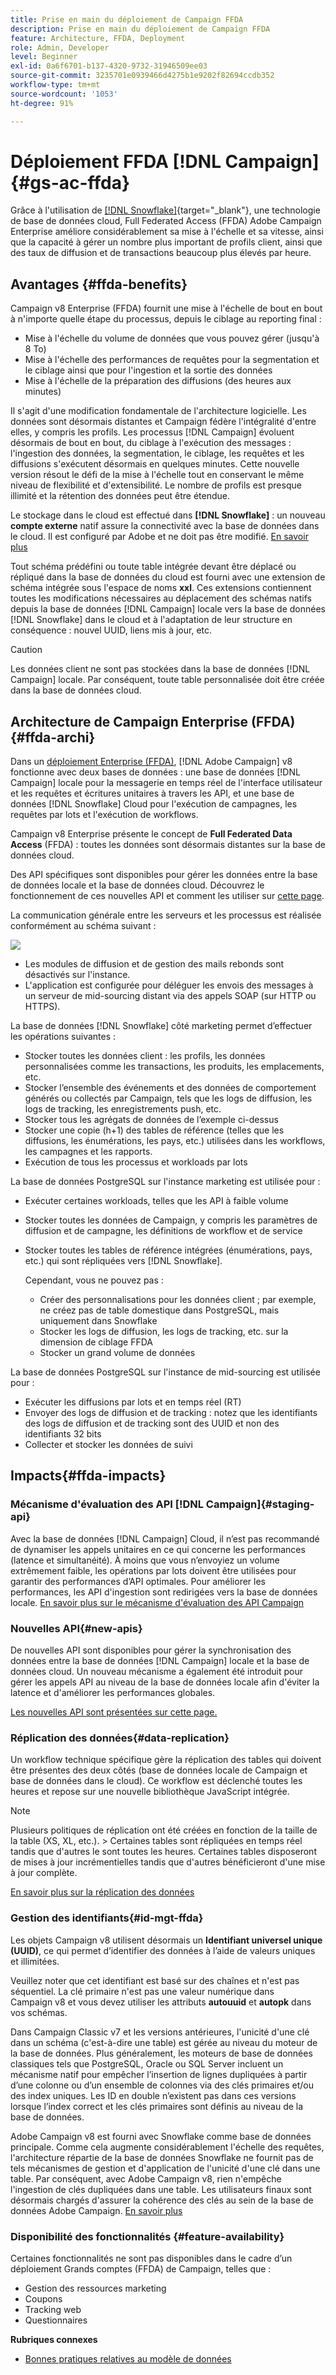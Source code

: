 ```yaml
---
title: Prise en main du déploiement de Campaign FFDA
description: Prise en main du déploiement de Campaign FFDA
feature: Architecture, FFDA, Deployment
role: Admin, Developer
level: Beginner
exl-id: 0a6f6701-b137-4320-9732-31946509ee03
source-git-commit: 3235701e0939466d4275b1e9202f82694ccdb352
workflow-type: tm+mt
source-wordcount: '1053'
ht-degree: 91%

---
```


# Déploiement FFDA [!DNL Campaign] {#gs-ac-ffda}

Grâce à l&#39;utilisation de [[!DNL Snowflake]](https://www.snowflake.com/){target="_blank"}, une technologie de base de données cloud, Full Federated Access (FFDA) Adobe Campaign Enterprise améliore considérablement sa mise à l&#39;échelle et sa vitesse, ainsi que la capacité à gérer un nombre plus important de profils client, ainsi que des taux de diffusion et de transactions beaucoup plus élevés par heure.

## Avantages {#ffda-benefits}

Campaign v8 Enterprise (FFDA) fournit une mise à l&#39;échelle de bout en bout à n&#39;importe quelle étape du processus, depuis le ciblage au reporting final :

* Mise à l&#39;échelle du volume de données que vous pouvez gérer (jusqu&#39;à 8 To)
* Mise à l&#39;échelle des performances de requêtes pour la segmentation et le ciblage ainsi que pour l&#39;ingestion et la sortie des données
* Mise à l&#39;échelle de la préparation des diffusions (des heures aux minutes)

Il s&#39;agit d&#39;une modification fondamentale de l&#39;architecture logicielle. Les données sont désormais distantes et Campaign fédère l&#39;intégralité d&#39;entre elles, y compris les profils. Les processus [!DNL Campaign] évoluent désormais de bout en bout, du ciblage à l&#39;exécution des messages : l&#39;ingestion des données, la segmentation, le ciblage, les requêtes et les diffusions s&#39;exécutent désormais en quelques minutes. Cette nouvelle version résout le défi de la mise à l&#39;échelle tout en conservant le même niveau de flexibilité et d&#39;extensibilité. Le nombre de profils est presque illimité et la rétention des données peut être étendue.

Le stockage dans le cloud est effectué dans **[!DNL Snowflake]** : un nouveau **compte externe** natif assure la connectivité avec la base de données dans le cloud. Il est configuré par Adobe et ne doit pas être modifié. [En savoir plus](../config/external-accounts.md)

Tout schéma prédéfini ou toute table intégrée devant être déplacé ou répliqué dans la base de données du cloud est fourni avec une extension de schéma intégrée sous l&#39;espace de noms **xxl**. Ces extensions contiennent toutes les modifications nécessaires au déplacement des schémas natifs depuis la base de données [!DNL Campaign] locale vers la base de données [!DNL Snowflake] dans le cloud et à l&#39;adaptation de leur structure en conséquence : nouvel UUID, liens mis à jour, etc.

>[!CAUTION]
>
> Les données client ne sont pas stockées dans la base de données [!DNL Campaign] locale. Par conséquent, toute table personnalisée doit être créée dans la base de données cloud.
>

## Architecture de Campaign Enterprise (FFDA){#ffda-archi}

Dans un [déploiement Enterprise (FFDA)](../architecture/enterprise-deployment.md), [!DNL Adobe Campaign] v8 fonctionne avec deux bases de données : une base de données [!DNL Campaign] locale pour la messagerie en temps réel de l&#39;interface utilisateur et les requêtes et écritures unitaires à travers les API, et une base de données [!DNL Snowflake] Cloud pour l&#39;exécution de campagnes, les requêtes par lots et l&#39;exécution de workflows.

Campaign v8 Enterprise présente le concept de **Full Federated Data Access** (FFDA) : toutes les données sont désormais distantes sur la base de données cloud.

Des API spécifiques sont disponibles pour gérer les données entre la base de données locale et la base de données cloud. Découvrez le fonctionnement de ces nouvelles API et comment les utiliser sur [cette page](new-apis.md).

La communication générale entre les serveurs et les processus est réalisée conformément au schéma suivant :

![](assets/architecture.png)

* Les modules de diffusion et de gestion des mails rebonds sont désactivés sur l&#39;instance.
* L&#39;application est configurée pour déléguer les envois des messages à un serveur de mid-sourcing distant via des appels SOAP (sur HTTP ou HTTPS).

La base de données [!DNL Snowflake] côté marketing permet d’effectuer les opérations suivantes :

* Stocker toutes les données client : les profils, les données personnalisées comme les transactions, les produits, les emplacements, etc.
* Stocker l’ensemble des événements et des données de comportement générés ou collectés par Campaign, tels que les logs de diffusion, les logs de tracking, les enregistrements push, etc.
* Stocker tous les agrégats de données de l’exemple ci-dessus
* Stocker une copie (h+1) des tables de référence (telles que les diffusions, les énumérations, les pays, etc.) utilisées dans les workflows, les campagnes et les rapports.
* Exécution de tous les processus et workloads par lots


La base de données PostgreSQL sur l&#39;instance marketing est utilisée pour :

* Exécuter certaines workloads, telles que les API à faible volume
* Stocker toutes les données de Campaign, y compris les paramètres de diffusion et de campagne, les définitions de workflow et de service
* Stocker toutes les tables de référence intégrées (énumérations, pays, etc.) qui sont répliquées vers [!DNL Snowflake].

  Cependant, vous ne pouvez pas :
   * Créer des personnalisations pour les données client ; par exemple, ne créez pas de table domestique dans PostgreSQL, mais uniquement dans Snowflake
   * Stocker les logs de diffusion, les logs de tracking, etc. sur la dimension de ciblage FFDA
   * Stocker un grand volume de données


La base de données PostgreSQL sur l&#39;instance de mid-sourcing est utilisée pour :

* Exécuter les diffusions par lots et en temps réel (RT)
* Envoyer des logs de diffusion et de tracking : notez que les identifiants des logs de diffusion et de tracking sont des UUID et non des identifiants 32 bits
* Collecter et stocker les données de suivi


## Impacts{#ffda-impacts}

### Mécanisme d&#39;évaluation des API [!DNL Campaign]{#staging-api}

Avec la base de données [!DNL Campaign] Cloud, il n’est pas recommandé de dynamiser les appels unitaires en ce qui concerne les performances (latence et simultanéité). À moins que vous n’envoyiez un volume extrêmement faible, les opérations par lots doivent être utilisées pour garantir des performances d’API optimales. Pour améliorer les performances, les API d&#39;ingestion sont redirigées vers la base de données locale. [En savoir plus sur le mécanisme d&#39;évaluation des API Campaign](staging.md)

### Nouvelles API{#new-apis}

De nouvelles API sont disponibles pour gérer la synchronisation des données entre la base de données [!DNL Campaign] locale et la base de données cloud. Un nouveau mécanisme a également été introduit pour gérer les appels API au niveau de la base de données locale afin d&#39;éviter la latence et d&#39;améliorer les performances globales.

[Les nouvelles API sont présentées sur cette page.](new-apis.md)


### Réplication des données{#data-replication}

Un workflow technique spécifique gère la réplication des tables qui doivent être présentes des deux côtés (base de données locale de Campaign et base de données dans le cloud). Ce workflow est déclenché toutes les heures et repose sur une nouvelle bibliothèque JavaScript intégrée.

>[!NOTE]
>
> Plusieurs politiques de réplication ont été créées en fonction de la taille de la table (XS, XL, etc.).
> &#x200B;> Certaines tables sont répliquées en temps réel tandis que d&#39;autres le sont toutes les heures. Certaines tables disposeront de mises à jour incrémentielles tandis que d&#39;autres bénéficieront d&#39;une mise à jour complète.
>

[En savoir plus sur la réplication des données](replication.md)

### Gestion des identifiants{#id-mgt-ffda}

Les objets Campaign v8 utilisent désormais un **Identifiant universel unique (UUID)**, ce qui permet d’identifier des données à l’aide de valeurs uniques et illimitées.

Veuillez noter que cet identifiant est basé sur des chaînes et n&#39;est pas séquentiel. La clé primaire n&#39;est pas une valeur numérique dans Campaign v8 et vous devez utiliser les attributs **autouuid** et **autopk** dans vos schémas.

Dans Campaign Classic v7 et les versions antérieures, l&#39;unicité d&#39;une clé dans un schéma (c&#39;est-à-dire une table) est gérée au niveau du moteur de la base de données. Plus généralement, les moteurs de base de données classiques tels que PostgreSQL, Oracle ou SQL Server incluent un mécanisme natif pour empêcher l’insertion de lignes dupliquées à partir d’une colonne ou d’un ensemble de colonnes via des clés primaires et/ou des index uniques. Les ID en double n’existent pas dans ces versions lorsque l’index correct et les clés primaires sont définis au niveau de la base de données.

Adobe Campaign v8 est fourni avec Snowflake comme base de données principale. Comme cela augmente considérablement l&#39;échelle des requêtes, l&#39;architecture répartie de la base de données Snowflake ne fournit pas de tels mécanismes de gestion et d&#39;application de l&#39;unicité d&#39;une clé dans une table. Par conséquent, avec Adobe Campaign v8, rien n&#39;empêche l&#39;ingestion de clés dupliquées dans une table. Les utilisateurs finaux sont désormais chargés d&#39;assurer la cohérence des clés au sein de la base de données Adobe Campaign. [En savoir plus](keys.md)

### Disponibilité des fonctionnalités {#feature-availability}

Certaines fonctionnalités ne sont pas disponibles dans le cadre d’un déploiement Grands comptes (FFDA) de Campaign, telles que :

* Gestion des ressources marketing
* Coupons
* Tracking web
* Questionnaires


**Rubriques connexes**

* [Bonnes pratiques relatives au modèle de données](../dev/datamodel-best-practices.md)
